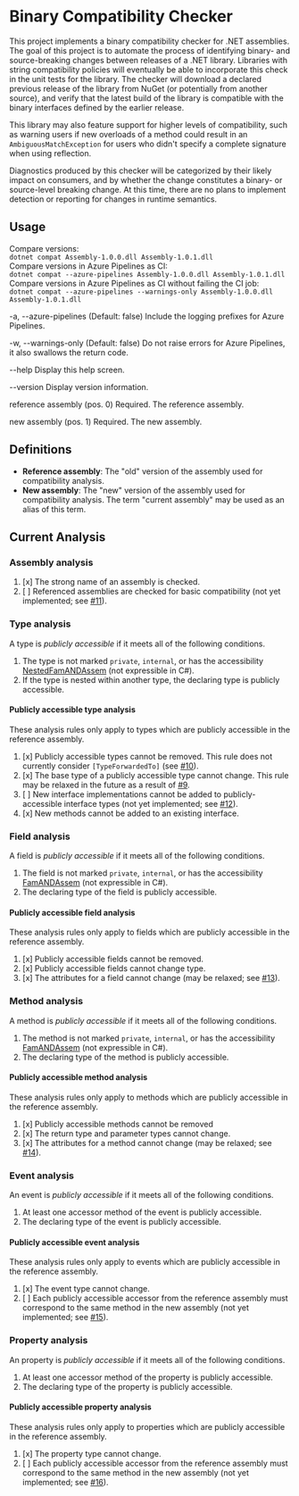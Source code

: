 # Binary Compatibility Checker

This project implements a binary compatibility checker for .NET assemblies. The goal of this project is to automate the
process of identifying binary- and source-breaking changes between releases of a .NET library. Libraries with string
compatibility policies will eventually be able to incorporate this check in the unit tests for the library. The checker
will download a declared previous release of the library from NuGet (or potentially from another source), and verify
that the latest build of the library is compatible with the binary interfaces defined by the earlier release.

This library may also feature support for higher levels of compatibility, such as warning users if new overloads of a
method could result in an `AmbiguousMatchException` for users who didn't specify a complete signature when using
reflection.

Diagnostics produced by this checker will be categorized by their likely impact on consumers, and by whether the change
constitutes a binary- or source-level breaking change. At this time, there are no plans to implement detection or
reporting for changes in runtime semantics.

## Usage

Compare versions:  
  `dotnet compat Assembly-1.0.0.dll Assembly-1.0.1.dll`  
Compare versions in Azure Pipelines as CI:  
  `dotnet compat --azure-pipelines Assembly-1.0.0.dll Assembly-1.0.1.dll`  
Compare versions in Azure Pipelines as CI without failing the CI job:  
  `dotnet compat --azure-pipelines --warnings-only Assembly-1.0.0.dll Assembly-1.0.1.dll`  

  -a, --azure-pipelines          (Default: false) Include the logging prefixes for Azure Pipelines.

  -w, --warnings-only            (Default: false) Do not raise errors for Azure Pipelines, it also swallows the return code.

  --help                         Display this help screen.

  --version                      Display version information.

  reference assembly (pos. 0)    Required. The reference assembly.

  new assembly (pos. 1)          Required. The new assembly.

## Definitions

* **Reference assembly**: The "old" version of the assembly used for compatibility analysis.
* **New assembly**: The "new" version of the assembly used for compatibility analysis. The term "current assembly" may
  be used as an alias of this term.

## Current Analysis

### Assembly analysis

1. [x] The strong name of an assembly is checked.
2. [ ] Referenced assemblies are checked for basic compatibility (not yet implemented; see
   [#11](https://github.com/rackerlabs/dotnet-compatibility/issues/11)).

### Type analysis

A type is *publicly accessible* if it meets all of the following conditions.

1. The type is not marked `private`, `internal`, or has the accessibility
   [NestedFamANDAssem](http://msdn.microsoft.com/en-us/library/system.reflection.typeattributes.aspx) (not expressible
   in C#).
2. If the type is nested within another type, the declaring type is publicly accessible.

#### Publicly accessible type analysis

These analysis rules only apply to types which are publicly accessible in the reference assembly.

1. [x] Publicly accessible types cannot be removed. This rule does not currently consider `[TypeForwardedTo]` (see
   [#10](https://github.com/rackerlabs/dotnet-compatibility/issues/10)).
2. [x] The base type of a publicly accessible type cannot change. This rule may be relaxed in the future as a result of
   [#9](https://github.com/rackerlabs/dotnet-compatibility/issues/9).
3. [ ] New interface implementations cannot be added to publicly-accessible interface types (not yet implemented; see
   [#12](https://github.com/rackerlabs/dotnet-compatibility/issues/12)).
4. [x] New methods cannot be added to an existing interface.

### Field analysis

A field is *publicly accessible* if it meets all of the following conditions.

1. The field is not marked `private`, `internal`, or has the accessibility
   [FamANDAssem](http://msdn.microsoft.com/en-us/library/system.reflection.fieldattributes.aspx) (not expressible
   in C#).
2. The declaring type of the field is publicly accessible.

#### Publicly accessible field analysis

These analysis rules only apply to fields which are publicly accessible in the reference assembly.

1. [x] Publicly accessible fields cannot be removed.
2. [x] Publicly accessible fields cannot change type.
3. [x] The attributes for a field cannot change (may be relaxed; see
   [#13](https://github.com/rackerlabs/dotnet-compatibility/issues/13)).

### Method analysis

A method is *publicly accessible* if it meets all of the following conditions.

1. The method is not marked `private`, `internal`, or has the accessibility
   [FamANDAssem](http://msdn.microsoft.com/en-us/library/system.reflection.methodattributes.aspx) (not expressible
   in C#).
2. The declaring type of the method is publicly accessible.

#### Publicly accessible method analysis

These analysis rules only apply to methods which are publicly accessible in the reference assembly.

1. [x] Publicly accessible methods cannot be removed
2. [x] The return type and parameter types cannot change.
3. [x] The attributes for a method cannot change (may be relaxed; see
   [#14](https://github.com/rackerlabs/dotnet-compatibility/issues/14)).

### Event analysis

An event is *publicly accessible* if it meets all of the following conditions.

1. At least one accessor method of the event is publicly accessible.
2. The declaring type of the event is publicly accessible.

#### Publicly accessible event analysis

These analysis rules only apply to events which are publicly accessible in the reference assembly.

1. [x] The event type cannot change.
2. [ ] Each publicly accessible accessor from the reference assembly must correspond to the same method in the new
   assembly (not yet implemented; see [#15](https://github.com/rackerlabs/dotnet-compatibility/issues/15)).

### Property analysis

An property is *publicly accessible* if it meets all of the following conditions.

1. At least one accessor method of the property is publicly accessible.
2. The declaring type of the property is publicly accessible.

#### Publicly accessible property analysis

These analysis rules only apply to properties which are publicly accessible in the reference assembly.

1. [x] The property type cannot change.
2. [ ] Each publicly accessible accessor from the reference assembly must correspond to the same method in the new
   assembly (not yet implemented; see [#16](https://github.com/rackerlabs/dotnet-compatibility/issues/16)).
